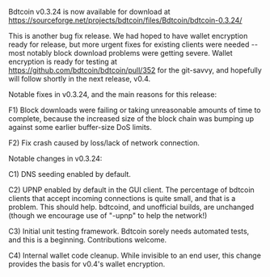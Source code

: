Bdtcoin v0.3.24 is now available for download at
https://sourceforge.net/projects/bdtcoin/files/Bdtcoin/bdtcoin-0.3.24/

This is another bug fix release.  We had hoped to have wallet encryption ready for release, but more urgent fixes for existing clients were needed -- most notably block download problems were getting severe.  Wallet encryption is ready for testing at https://github.com/bdtcoin/bdtcoin/pull/352 for the git-savvy, and hopefully will follow shortly in the next release, v0.4.

Notable fixes in v0.3.24, and the main reasons for this release:

F1) Block downloads were failing or taking unreasonable amounts of time to complete, because the increased size of the block chain was bumping up against some earlier buffer-size DoS limits.

F2) Fix crash caused by loss/lack of network connection.

Notable changes in v0.3.24:

C1) DNS seeding enabled by default.

C2) UPNP enabled by default in the GUI client.  The percentage of bdtcoin clients that accept incoming connections is quite small, and that is a problem.  This should help.  bdtcoind, and unofficial builds, are unchanged (though we encourage use of "-upnp" to help the network!)

C3) Initial unit testing framework.  Bdtcoin sorely needs automated tests, and this is a beginning.  Contributions welcome.

C4) Internal wallet code cleanup.  While invisible to an end user, this change provides the basis for v0.4's wallet encryption.
